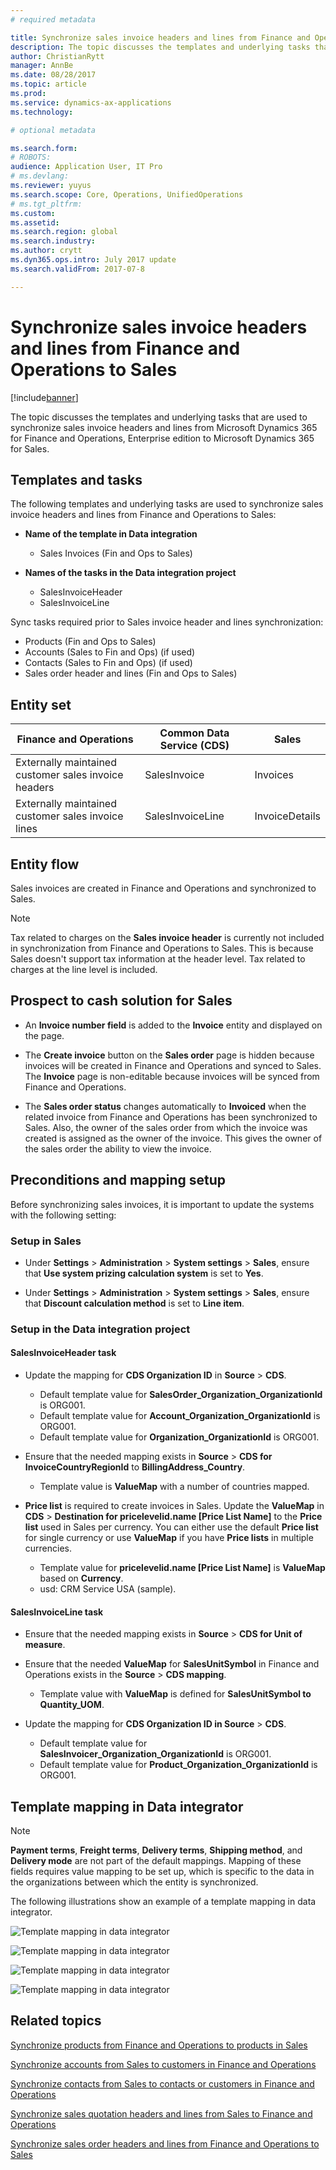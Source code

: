 ```yaml
---
# required metadata

title: Synchronize sales invoice headers and lines from Finance and Operations to Sales
description: The topic discusses the templates and underlying tasks that are used to synchronize sales invoice headers and lines from Microsoft Dynamics 365 for Finance and Operations, Enterprise edition to Microsoft Dynamics 365 for Sales. 
author: ChristianRytt
manager: AnnBe
ms.date: 08/28/2017
ms.topic: article
ms.prod: 
ms.service: dynamics-ax-applications
ms.technology: 

# optional metadata

ms.search.form: 
# ROBOTS: 
audience: Application User, IT Pro
# ms.devlang: 
ms.reviewer: yuyus
ms.search.scope: Core, Operations, UnifiedOperations
# ms.tgt_pltfrm: 
ms.custom: 
ms.assetid: 
ms.search.region: global
ms.search.industry: 
ms.author: crytt
ms.dyn365.ops.intro: July 2017 update 
ms.search.validFrom: 2017-07-8

---
```


# Synchronize sales invoice headers and lines from Finance and Operations to Sales

[!include[banner](../includes/banner.md)]

The topic discusses the templates and underlying tasks that are used to synchronize sales invoice headers and lines from Microsoft Dynamics 365 for Finance and Operations, Enterprise edition to Microsoft Dynamics 365 for Sales. 

## Templates and tasks

The following templates and underlying tasks are used to synchronize sales invoice headers and lines from Finance and Operations to Sales:

- **Name of the template in Data integration** 

     - Sales Invoices (Fin and Ops to Sales)

- **Names of the tasks in the Data integration project**

    - SalesInvoiceHeader
    - SalesInvoiceLine

Sync tasks required prior to Sales invoice header and lines synchronization:
-	Products (Fin and Ops to Sales)
-	Accounts (Sales to Fin and Ops) (if used)
-	Contacts (Sales to Fin and Ops) (if used)
-   Sales order header and lines (Fin and Ops to Sales)

## Entity set

| Finance and Operations                               | Common Data Service (CDS)              | Sales          |
|------------------------------------------------------|------------------|----------------|
| Externally maintained customer sales invoice headers | SalesInvoice     | Invoices       |
| Externally maintained customer sales invoice lines   | SalesInvoiceLine | InvoiceDetails |

## Entity flow

Sales invoices are created in Finance and Operations and synchronized to Sales.

> [!NOTE]
> Tax related to charges on the **Sales invoice header** is currently not included in synchronization from Finance and Operations to Sales. This is because Sales doesn't support tax information at the header level. Tax related to charges at the line level is included.

## Prospect to cash solution for Sales

-  An **Invoice number field** is added to the **Invoice** entity and displayed on the page.
 
-  The **Create invoice** button on the **Sales order** page is hidden because invoices will be created in Finance and Operations and synced to Sales. The **Invoice** page is non-editable because invoices will be synced from Finance and Operations.
 
-  The **Sales order status** changes automatically to **Invoiced** when the related invoice from Finance and Operations has been  synchronized to Sales. Also, the owner of the sales order from which the invoice was created is assigned as the owner of the invoice. This gives the owner of the sales order the ability to view the invoice.
 
## Preconditions and mapping setup

Before synchronizing sales invoices, it is important to update the systems with the following setting:

### Setup in Sales

- Under **Settings** > **Administration** > **System settings** > **Sales**, ensure that **Use system prizing calculation system** is set to **Yes**. 

- Under **Settings** > **Administration** > **System settings** > **Sales**, ensure that **Discount calculation method** is set to **Line item**. 

### Setup in the Data integration project

#### SalesInvoiceHeader task

- Update the mapping for **CDS Organization ID** in **Source** > **CDS**. 

    -  Default template value for **SalesOrder_Organization_OrganizationId** is ORG001.
    -  Default template value for **Account_Organization_OrganizationId** is ORG001.
    -  Default template value for **Organization_OrganizationId** is ORG001.

- Ensure that the needed mapping exists in **Source** > **CDS for InvoiceCountryRegionId** to **BillingAddress_Country**.

    -  Template value is **ValueMap** with a number of countries mapped.

- **Price list** is required to create invoices in Sales. Update the **ValueMap** in **CDS** > **Destination for pricelevelid.name [Price List Name]** to the **Price list** used in Sales per currency. You can either use the default **Price list** for single currency or use **ValueMap** if you have **Price lists** in multiple currencies.

    -  Template value for **pricelevelid.name [Price List Name]** is **ValueMap** based on **Currency**.
    -  usd: CRM Service USA (sample). 

#### SalesInvoiceLine task

- Ensure that the needed mapping exists in **Source** > **CDS for Unit of measure**.

- Ensure that the needed **ValueMap** for **SalesUnitSymbol** in Finance and Operations exists in the **Source** > **CDS mapping**. 
    
    - Template value with **ValueMap** is defined for **SalesUnitSymbol to Quantity_UOM**.
    
-  Update the mapping for **CDS Organization ID in Source** > **CDS**. 

    -  Default template value for **SalesInvoicer_Organization_OrganizationId** is ORG001.
    -  Default template value for **Product_Organization_OrganizationId** is ORG001.
 
## Template mapping in Data integrator

> [!NOTE]
> **Payment terms**, **Freight terms**, **Delivery terms**, **Shipping method**, and **Delivery mode** are not part of the default mappings. Mapping of these fields requires value mapping to be set up, which is specific to the data in the organizations between which the entity is synchronized.

The following illustrations show an example of a template mapping in data integrator.

![Template mapping in data integrator](./media/sales-invoice-template-mapping-data-integrator-1.png)

![Template mapping in data integrator](./media/sales-invoice-template-mapping-data-integrator-2.png)

![Template mapping in data integrator](./media/sales-invoice-template-mapping-data-integrator-3.png)

![Template mapping in data integrator](./media/sales-invoice-template-mapping-data-integrator-4.png)


## Related topics

[Synchronize products from Finance and Operations to products in Sales](products-template-mapping.md)

[Synchronize accounts from Sales to customers in Finance and Operations](accounts-template-mapping.md)

[Synchronize contacts from Sales to contacts or customers in Finance and Operations](contacts-template-mapping.md)

[Synchronize sales quotation headers and lines from Sales to Finance and Operations](sales-quotation-template-mapping.md)

[Synchronize sales order headers and lines from Finance and Operations to Sales](sales-order-template-mapping.md)

